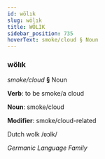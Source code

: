 ```yaml
---
id: wölık
slug: wölık
title: WÖLIK
sidebar_position: 735
hoverText: smoke/cloud § Noun
---
```


### wölık

*smoke/cloud* **§** Noun

**Verb**: to be smoke/a cloud

**Noun**: smoke/cloud

**Modifier**: smoke/cloud-related

Dutch wolk /ʋɔlk/

*Germanic Language Family*